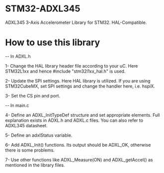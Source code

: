 # STM32-ADXL345
ADXL345 3-Axis Accelerometer Library for STM32. HAL-Compatible.

# How to use this library

-- In ADXL.h

1- Change the HAL library header file according to your uC. Here STM32L1xx and hence #include "stm32l1xx_hal.h" is used.

2- Update the SPI settings. Here HAL library is utilized. If you are using STM32CubeMX, set SPI settings and change the handler here, i.e. hspiX.

3- Set the CS pin and port.

-- In main.c

4- Define an ADXL_InitTypeDef structure and set appropriate elements. Full explanation exists in ADXL.h and ADXL.c files. You can also refer to ADXL345 datasheet. 

5- Define an adxlStatus variable.

6- Add ADXL_Init() functions. Its output should be ADXL_OK, otherwise there is some problems.

7- Use other functions like ADXL_Measure(ON) and ADXL_getAccel() as mentioned in the library files.
